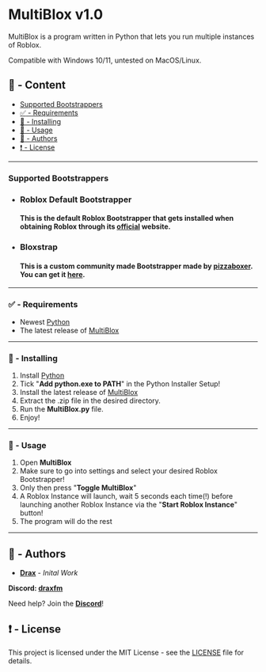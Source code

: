 # MultiBlox v1.0

MultiBlox is a program written in Python that lets you run multiple instances of Roblox.

Compatible with Windows 10/11, untested on MacOS/Linux.

## :large_blue_circle: - Content
- [Supported Bootstrappers](#bootstrapper)
- [:white_check_mark: - Requirements](#requirements)
- [:hammer: - Installing](#installing)
- [:toolbox: - Usage](#usage)
- [:wave: - Authors](#authors)
- [:exclamation: - License](#license)

---

### <a id="bootstrapper"></a> Supported Bootstrappers
- ### Roblox Default Bootstrapper
  #### This is the default Roblox Bootstrapper that gets installed when obtaining Roblox through its [official](https://www.roblox.com/download) website.
- ### Bloxstrap
  #### This is a custom community made Bootstrapper made by [pizzaboxer](https://www.github.com/pizzaboxer). You can get it [here](https://bloxstraplabs.com).

---

### <a id="requirements"></a> :white_check_mark: - Requirements

* Newest [Python](https://www.python.org)
* The latest release of [MultiBlox](https://github.com/DraxFM/MultiBlox/releases/latest/download/MultiBlox.zip)

---

### <a id="installing"></a> :hammer: - Installing

1. Install [Python](https://www.python.org)
2. Tick "**Add python.exe to PATH**" in the Python Installer Setup!
3. Install the latest release of [MultiBlox](https://github.com/DraxFM/MultiBlox/releases/latest/download/MultiBlox.zip)
4. Extract the .zip file in the desired directory.
5. Run the **MultiBlox.py** file.
6. Enjoy!

---

### <a id="usage"></a> :toolbox: - Usage

1. Open **MultiBlox**
2. Make sure to go into settings and select your desired Roblox Bootstrapper!
3. Only then press "**Toggle MultiBlox**"
4. A Roblox Instance will launch, wait 5 seconds each time(!) before launching another Roblox Instance via the "**Start Roblox Instance**" button!
5. The program will do the rest

---


## <a id="authors"></a> :wave: - Authors

* [**Drax**](https://github.com/DraxFM) - *Inital Work*

**Discord: [draxfm](https://discord.com/users/654343206275907585)**

Need help? Join the [**Discord**](https://discord.gg/sEXECdC3Et)!

## <a id="license"></a> :exclamation: - License

This project is licensed under the MIT License - see the [LICENSE](LICENSE) file for details.
